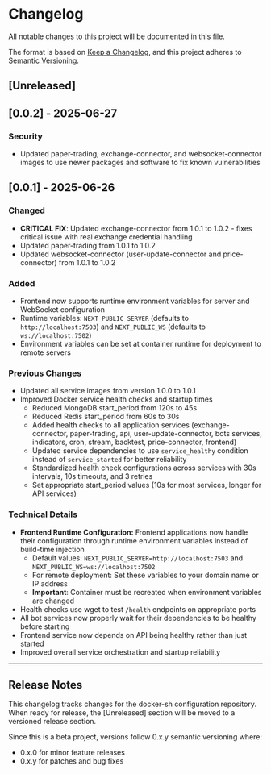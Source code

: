 # Changelog

All notable changes to this project will be documented in this file.

The format is based on [Keep a Changelog](https://keepachangelog.com/en/1.0.0/),
and this project adheres to [Semantic Versioning](https://semver.org/spec/v2.0.0.html).

## [Unreleased]

## [0.0.2] - 2025-06-27

### Security
- Updated paper-trading, exchange-connector, and websocket-connector images to use newer packages and software to fix known vulnerabilities

## [0.0.1] - 2025-06-26

### Changed
- **CRITICAL FIX**: Updated exchange-connector from 1.0.1 to 1.0.2 - fixes critical issue with real exchange credential handling
- Updated paper-trading from 1.0.1 to 1.0.2
- Updated websocket-connector (user-update-connector and price-connector) from 1.0.1 to 1.0.2

### Added
- Frontend now supports runtime environment variables for server and WebSocket configuration
- Runtime variables: `NEXT_PUBLIC_SERVER` (defaults to `http://localhost:7503`) and `NEXT_PUBLIC_WS` (defaults to `ws://localhost:7502`)
- Environment variables can be set at container runtime for deployment to remote servers

### Previous Changes
- Updated all service images from version 1.0.0 to 1.0.1
- Improved Docker service health checks and startup times
  - Reduced MongoDB start_period from 120s to 45s
  - Reduced Redis start_period from 60s to 30s
  - Added health checks to all application services (exchange-connector, paper-trading, api, user-update-connector, bots services, indicators, cron, stream, backtest, price-connector, frontend)
  - Updated service dependencies to use `service_healthy` condition instead of `service_started` for better reliability
  - Standardized health check configurations across services with 30s intervals, 10s timeouts, and 3 retries
  - Set appropriate start_period values (10s for most services, longer for API services)

### Technical Details
- **Frontend Runtime Configuration:** Frontend applications now handle their configuration through runtime environment variables instead of build-time injection
  - Default values: `NEXT_PUBLIC_SERVER=http://localhost:7503` and `NEXT_PUBLIC_WS=ws://localhost:7502`
  - For remote deployment: Set these variables to your domain name or IP address
  - **Important**: Container must be recreated when environment variables are changed
- Health checks use wget to test `/health` endpoints on appropriate ports
- All bot services now properly wait for their dependencies to be healthy before starting
- Frontend service now depends on API being healthy rather than just started
- Improved overall service orchestration and startup reliability

---

## Release Notes

This changelog tracks changes for the docker-sh configuration repository. 
When ready for release, the [Unreleased] section will be moved to a versioned release section.

Since this is a beta project, versions follow 0.x.y semantic versioning where:
- 0.x.0 for minor feature releases
- 0.x.y for patches and bug fixes
